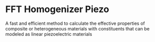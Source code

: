 # FFT Homogenizer Piezo
A fast and efficient method to calculate the effective properties of composite or heterogeneous materials with constituents that can be modeled as linear piezoelectric materials
